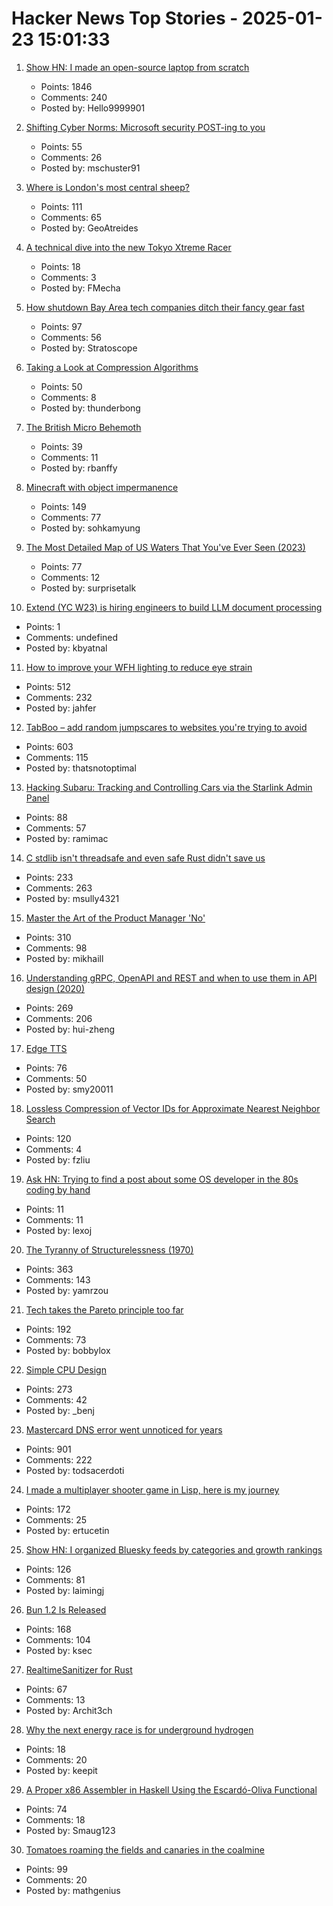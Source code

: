 # Hacker News Top Stories - 2025-01-23 15:01:33

1. [Show HN: I made an open-source laptop from scratch](https://www.byran.ee/posts/creation/)
   - Points: 1846
   - Comments: 240
   - Posted by: Hello9999901

2. [Shifting Cyber Norms: Microsoft security POST-ing to you](https://berthub.eu/articles/posts/shifting-cyber-norms-microsoft-post/)
   - Points: 55
   - Comments: 26
   - Posted by: mschuster91

3. [Where is London's most central sheep?](https://diamondgeezer.blogspot.com/2025/01/londons-most-central-sheep.html)
   - Points: 111
   - Comments: 65
   - Posted by: GeoAtreides

4. [A technical dive into the new Tokyo Xtreme Racer](https://cookieplmonster.github.io/2025/01/21/tokyo-xtreme-racer-2025-review/)
   - Points: 18
   - Comments: 3
   - Posted by: FMecha

5. [How shutdown Bay Area tech companies ditch their fancy gear fast](https://www.sfgate.com/tech/article/silicon-valley-disposition-auction-company-20039023.php)
   - Points: 97
   - Comments: 56
   - Posted by: Stratoscope

6. [Taking a Look at Compression Algorithms](https://cefboud.github.io/posts/compression/)
   - Points: 50
   - Comments: 8
   - Posted by: thunderbong

7. [The British Micro Behemoth](https://www.abortretry.fail/p/the-british-micro-behemoth)
   - Points: 39
   - Comments: 11
   - Posted by: rbanffy

8. [Minecraft with object impermanence](https://www.aiweirdness.com/minecraft-with-object-impermanence/)
   - Points: 149
   - Comments: 77
   - Posted by: sohkamyung

9. [The Most Detailed Map of US Waters That You've Ever Seen (2023)](https://www.esri.com/arcgis-blog/products/arcgis-living-atlas/water/the-most-detailed-map-of-us-waters-that-youve-ever-seen/)
   - Points: 77
   - Comments: 12
   - Posted by: surprisetalk

10. [Extend (YC W23) is hiring engineers to build LLM document processing](https://jobs.ashbyhq.com/extend/9d4d8974-bd9b-432d-84ec-8268e5a8ed37)
   - Points: 1
   - Comments: undefined
   - Posted by: kbyatnal

11. [How to improve your WFH lighting to reduce eye strain](https://rustle.ca/posts/articles/work-from-home-lighting)
   - Points: 512
   - Comments: 232
   - Posted by: jahfer

12. [TabBoo – add random jumpscares to websites you're trying to avoid](https://tabboo.xyz/)
   - Points: 603
   - Comments: 115
   - Posted by: thatsnotoptimal

13. [Hacking Subaru: Tracking and Controlling Cars via the Starlink Admin Panel](https://samcurry.net/hacking-subaru)
   - Points: 88
   - Comments: 57
   - Posted by: ramimac

14. [C stdlib isn't threadsafe and even safe Rust didn't save us](https://www.edgedb.com/blog/c-stdlib-isn-t-threadsafe-and-even-safe-rust-didn-t-save-us)
   - Points: 233
   - Comments: 263
   - Posted by: msully4321

15. [Master the Art of the Product Manager 'No'](https://LetsNotDoThat.com)
   - Points: 310
   - Comments: 98
   - Posted by: mikhaill

16. [Understanding gRPC, OpenAPI and REST and when to use them in API design (2020)](https://cloud.google.com/blog/products/api-management/understanding-grpc-openapi-and-rest-and-when-to-use-them)
   - Points: 269
   - Comments: 206
   - Posted by: hui-zheng

17. [Edge TTS](https://github.com/rany2/edge-tts)
   - Points: 76
   - Comments: 50
   - Posted by: smy20011

18. [Lossless Compression of Vector IDs for Approximate Nearest Neighbor Search](https://arxiv.org/abs/2501.10479)
   - Points: 120
   - Comments: 4
   - Posted by: fzliu

19. [Ask HN: Trying to find a post about some OS developer in the 80s coding by hand](undefined)
   - Points: 11
   - Comments: 11
   - Posted by: lexoj

20. [The Tyranny of Structurelessness (1970)](https://www.jofreeman.com/joreen/tyranny.htm)
   - Points: 363
   - Comments: 143
   - Posted by: yamrzou

21. [Tech takes the Pareto principle too far](https://bobbylox.com/blog/tech-takes-the-pareto-principle-too-far/)
   - Points: 192
   - Comments: 73
   - Posted by: bobbylox

22. [Simple CPU Design](http://simplecpudesign.com/)
   - Points: 273
   - Comments: 42
   - Posted by: _benj

23. [Mastercard DNS error went unnoticed for years](https://krebsonsecurity.com/2025/01/mastercard-dns-error-went-unnoticed-for-years/)
   - Points: 901
   - Comments: 222
   - Posted by: todsacerdoti

24. [I made a multiplayer shooter game in Lisp, here is my journey](https://ertu.dev/posts/i-made-an-online-shooter-game-in-lisp/)
   - Points: 172
   - Comments: 25
   - Posted by: ertucetin

25. [Show HN: I organized Bluesky feeds by categories and growth rankings](https://www.bskyinfo.com/feeds/)
   - Points: 126
   - Comments: 81
   - Posted by: laimingj

26. [Bun 1.2 Is Released](https://bun.sh/blog/bun-v1.2)
   - Points: 168
   - Comments: 104
   - Posted by: ksec

27. [RealtimeSanitizer for Rust](https://steck.tech/posts/rtsan-in-rust/)
   - Points: 67
   - Comments: 13
   - Posted by: Archit3ch

28. [Why the next energy race is for underground hydrogen](https://www.technologyreview.com/2025/01/23/1110435/geologic-hydrogen/)
   - Points: 18
   - Comments: 20
   - Posted by: keepit

29. [A Proper x86 Assembler in Haskell Using the Escardó-Oliva Functional](http://blog.vmchale.com/article/escardo-oliva-functional)
   - Points: 74
   - Comments: 18
   - Posted by: Smaug123

30. [Tomatoes roaming the fields and canaries in the coalmine](http://deevybee.blogspot.com/2025/01/tomatoes-roaming-fields-and-canaries-in.html)
   - Points: 99
   - Comments: 20
   - Posted by: mathgenius


